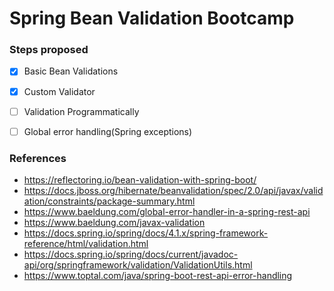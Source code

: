 # Spring Bean Validation Bootcamp

### Steps proposed
* [x] Basic Bean Validations

* [x] Custom Validator

* [ ] Validation Programmatically  

* [ ] Global error handling(Spring exceptions)

### References
- https://reflectoring.io/bean-validation-with-spring-boot/
- https://docs.jboss.org/hibernate/beanvalidation/spec/2.0/api/javax/validation/constraints/package-summary.html
- https://www.baeldung.com/global-error-handler-in-a-spring-rest-api
- https://www.baeldung.com/javax-validation
- https://docs.spring.io/spring/docs/4.1.x/spring-framework-reference/html/validation.html
- https://docs.spring.io/spring/docs/current/javadoc-api/org/springframework/validation/ValidationUtils.html
- https://www.toptal.com/java/spring-boot-rest-api-error-handling